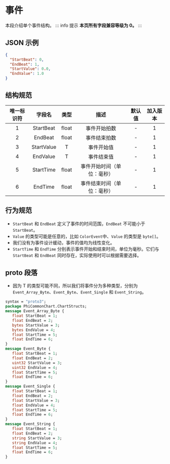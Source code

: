 ﻿# 事件

本段介绍单个事件结构。
::: info 提示
**本页所有字段兼容等级为 0。**
:::

## JSON 示例

```json
{
  "StartBeat": 0,
  "EndBeat": 1,
  "StartValue": 0.0,
  "EndValue": 1.0
}
```

## 结构规范

| 唯一标识符 |    字段名     |  类型   |      描述       | 默认值 | 加入版本 |
|:-----:|:----------:|:-----:|:-------------:|:---:|:----:|
|   1   | StartBeat  | float |    事件开始拍数     |  -  |  1   |
|   2   |  EndBeat   | float |    事件结束拍数     |  -  |  1   |
|   3   | StartValue |   T   |     事件开始值     |  -  |  1   |
|   4   |  EndValue  |   T   |     事件结束值     |  -  |  1   |
|   5   | StartTime  | float | 事件开始时间（单位：毫秒） |  -  |  1   |
|   6   |  EndTime   | float | 事件结束时间（单位：毫秒） |  -  |  1   |

## 行为规范

- `StartBeat` 和 `EndBeat` 定义了事件的时间范围，`EndBeat` 不可能小于 `StartBeat`。
- `Value` 的类型可能是任意的，比如 `ColorEvent`中、`Value` 的类型是 `byte[]`。
- 我们没有为事件设计缓动，事件的值均为线性变化。
- `StartTime` 和 `EndTime` 分别表示事件开始和结束时间，单位为毫秒。它们与 `StartBeat` 和 `EndBeat` 同时存在，实际使用时可以根据需要选择。

## proto 段落
- 因为 T 的类型可能不同，所以我们将事件分为多种类型，分别为 `Event_Array_Byte`、`Event_Byte`、`Event_Single` 和 `Event_String`。
```protobuf
syntax = "proto3";
package PhiCommonChart.ChartStructs;
message Event_Array_Byte {
   float StartBeat = 1;
   float EndBeat = 2;
   bytes StartValue = 3;
   bytes EndValue = 4;
   float StartTime = 5;
   float EndTime = 6;
}
message Event_Byte {
   float StartBeat = 1;
   float EndBeat = 2;
   uint32 StartValue = 3;
   uint32 EndValue = 4;
   float StartTime = 5;
   float EndTime = 6;
}
message Event_Single {
   float StartBeat = 1;
   float EndBeat = 2;
   float StartValue = 3;
   float EndValue = 4;
   float StartTime = 5;
   float EndTime = 6;
}
message Event_String {
   float StartBeat = 1;
   float EndBeat = 2;
   string StartValue = 3;
   string EndValue = 4;
   float StartTime = 5;
   float EndTime = 6;
}
```